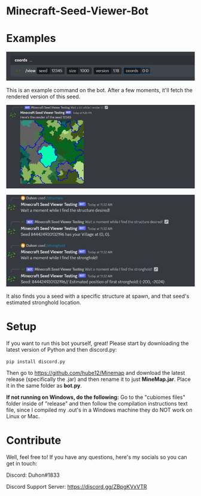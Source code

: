 # Minecraft-Seed-Viewer-Bot

# Examples

![Command Example](readme/example1.png)

This is an example command on the bot. After a few moments, it'll fetch the rendered version of this seed.

![Command Result](readme/example2.png)

![Stronghold and Structure finder](readme/example3.png)

It also finds you a seed with a specific structure at spawn, and that seed's estimated stronghold location.

# Setup

If you want to run this bot yourself, great! Please start by downloading the latest version of Python and then discord.py:

`pip install discord.py`

Then go to https://github.com/hube12/Minemap and download the latest release (specifically the .jar) and then rename it to just **MineMap.jar**. Place it in the same folder as **bot.py**.

**If not running on Windows, do the following:**
Go to the "cubiomes files" folder inside of "release" and then follow the compilation instructions text file, since I compiled my .out's in a Windows machine they do NOT work on Linux or Mac.

# Contribute

Well, feel free to! If you have any questions, here's my socials so you can get in touch:

Discord: Duhon#1833

Discord Support Server: https://discord.gg/ZBpgKVxVTR

